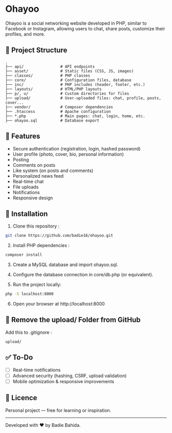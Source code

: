 
# Ohayoo

Ohayoo is a social networking website developed in PHP, similar to Facebook or Instagram, allowing users to chat, share posts, customize their profiles, and more.

## 📁 Project Structure

```graph
.  
├── api/                # API endpoints  
├── asset/              # Static files (CSS, JS, images)  
├── classes/            # PHP classes  
├── core/               # Configuration files, database  
├── inc/                # PHP includes (header, footer, etc.)  
├── layouts/            # HTML/PHP layouts  
├── p/, u/              # Custom directories for files  
├── upload/             # User-uploaded files: chat, profile, posts, cover...  
├── vendor/             # Composer dependencies  
├── .htaccess           # Apache configuration  
├── *.php               # Main pages: chat, login, home, etc.  
├── ohayoo.sql          # Database export  
```

## 🚀 Features

- Secure authentication (registration, login, hashed password)
- User profile (photo, cover, bio, personal information)
- Posting
- Comments on posts
- Like system (on posts and comments)
- Personalized news feed
- Real-time chat
- File uploads
- Notifications
- Responsive design

## 🔧 Installation

1. Clone this repository :

```bash
git clone https://github.com/badie16/ohayoo.git
```

2. Install PHP dependencies :

```bash
composer install
```

3. Create a MySQL database and import ohayoo.sql.

4. Configure the database connection in core/db.php (or equivalent).

5. Run the project locally:

```bash
php -S localhost:8000
```

6. Open your browser at http://localhost:8000


## 🧹 Remove the upload/ Folder from GitHub

Add this to .gitignore :

```gitignore
upload/
```



## ✅ To-Do


- [ ] Real-time notifications
- [ ] Advanced security (hashing, CSRF, upload validation)
- [ ] Mobile optimization & responsive improvements

## 📜 Licence

Personal project — free for learning or inspiration.

---

Developed with ❤️ by Badie Bahida.


